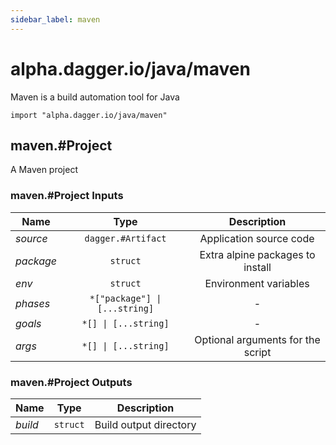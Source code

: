 ```yaml
---
sidebar_label: maven
---
```


# alpha.dagger.io/java/maven

Maven is a build automation tool for Java

```cue
import "alpha.dagger.io/java/maven"
```

## maven.#Project

A Maven project

### maven.#Project Inputs

| Name             | Type                             | Description                         |
| -------------    |:-------------:                   |:-------------:                      |
|*source*          | `dagger.#Artifact`               |Application source code              |
|*package*         | `struct`                         |Extra alpine packages to install     |
|*env*             | `struct`                         |Environment variables                |
|*phases*          | `*["package"] \| [...string]`    |-                                    |
|*goals*           | `*[] \| [...string]`             |-                                    |
|*args*            | `*[] \| [...string]`             |Optional arguments for the script    |

### maven.#Project Outputs

| Name             | Type              | Description              |
| -------------    |:-------------:    |:-------------:           |
|*build*           | `struct`          |Build output directory    |
